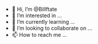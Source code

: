 - 👋 Hi, I’m @Billftate
- 👀 I’m interested in ...
- 🌱 I’m currently learning ...
- 💞️ I’m looking to collaborate on ...
- 📫 How to reach me ...

<!---
Billftate/Billftate is a ✨ special ✨ repository because its `README.md` (this file) appears on your GitHub profile.
You can click the Preview link to take a look at your changes.
--->
